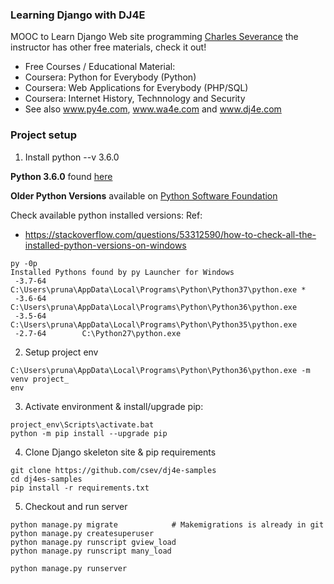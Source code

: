 ### Learning Django with DJ4E

MOOC to Learn Django Web site programming
[Charles Severance](http://www.dr-chuck.com/) the instructor has other free materials, check it out!

* Free Courses / Educational Material:
* Coursera: Python for Everybody (Python)
* Coursera: Web Applications for Everybody (PHP/SQL)
* Coursera: Internet History, Technnology and Security
* See also www.py4e.com, www.wa4e.com and www.dj4e.com

### Project setup

1) Install python --v 3.6.0

**Python 3.6.0** found [here](https://www.python.org/downloads/release/python-360/)

**Older Python Versions** available on [Python Software Foundation](https://www.python.org/downloads/)

Check available python installed versions:
Ref:
* https://stackoverflow.com/questions/53312590/how-to-check-all-the-installed-python-versions-on-windows

```
py -0p
Installed Pythons found by py Launcher for Windows
 -3.7-64        C:\Users\pruna\AppData\Local\Programs\Python\Python37\python.exe *
 -3.6-64        C:\Users\pruna\AppData\Local\Programs\Python\Python36\python.exe
 -3.5-64        C:\Users\pruna\AppData\Local\Programs\Python\Python35\python.exe
 -2.7-64        C:\Python27\python.exe
```

2) Setup project env

```
C:\Users\pruna\AppData\Local\Programs\Python\Python36\python.exe -m venv project_
env
```

3) Activate environment & install/upgrade pip:

```
project_env\Scripts\activate.bat
python -m pip install --upgrade pip
```

4) Clone Django skeleton site & pip requirements

```
git clone https://github.com/csev/dj4e-samples
cd dj4es-samples
pip install -r requirements.txt
```

5) Checkout and run server

```
python manage.py migrate            # Makemigrations is already in git
python manage.py createsuperuser
python manage.py runscript gview_load
python manage.py runscript many_load

python manage.py runserver
```






